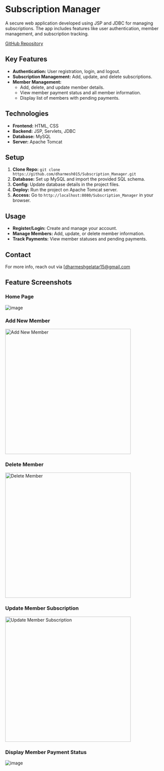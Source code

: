
# Subscription Manager

A secure web application developed using JSP and JDBC for managing subscriptions. The app includes features like user authentication, member management, and subscription tracking.

[GitHub Repository](https://github.com/dharmesh015/Subscription_Manager)

## Key Features
- **Authentication:** User registration, login, and logout.
- **Subscription Management:** Add, update, and delete subscriptions.
- **Member Management:**
  - Add, delete, and update member details.
  - View member payment status and all member information.
  - Display list of members with pending payments.


## Technologies
- **Frontend:** HTML, CSS
- **Backend:** JSP, Servlets, JDBC
- **Database:** MySQL
- **Server:** Apache Tomcat

## Setup
1. **Clone Repo:** `git clone https://github.com/dharmesh015/Subscription_Manager.git`
2. **Database:** Set up MySQL and import the provided SQL schema.
3. **Config:** Update database details in the project files.
4. **Deploy:** Run the project on Apache Tomcat server.
5. **Access:** Go to `http://localhost:8080/Subscription_Manager` in your browser.

## Usage
- **Register/Login:** Create and manage your account.
- **Manage Members:** Add, update, or delete member information.
- **Track Payments:** View member statuses and pending payments.

## Contact
For more info, reach out via [dharmeshgelatar15@gmail.com


## Feature Screenshots

### Home Page
![image](https://github.com/user-attachments/assets/71dbeea8-3832-48fb-a8b7-94423bc28474)


### Add New Member
<img src="https://github.com/user-attachments/assets/665c8083-a16f-4d12-bea0-e62c0de8d96f" alt="Add New Member" width="400"/>

### Delete Member
<img src="https://github.com/user-attachments/assets/f36fd6ae-ba85-4b90-8d59-22512df17527" alt="Delete Member" width="400"/>

### Update Member Subscription
<img src="https://github.com/user-attachments/assets/aadf0bdb-99c9-4d2b-9227-0684f86171ec" alt="Update Member Subscription" width="400"/>


### Display Member Payment Status
![image](https://github.com/user-attachments/assets/5d01298e-6889-4626-8875-5a424d6a639c)




